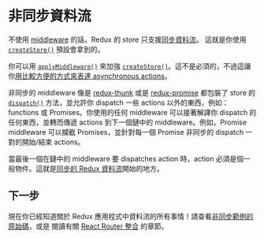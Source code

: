 # 非同步資料流

不使用 [middleware](Middleware.md) 的話，Redux 的 store 只支援[同步資料流](../basics/DataFlow.md)。 這就是你使用 [`createStore()`](../api/createStore.md) 預設會拿到的。

你可以用 [`applyMiddleware()`](../api/applyMiddleware.md) 來加強 [`createStore()`](../api/createStore.md)。這不是必須的，不過這讓你[用比較方便的方式來表達 asynchronous actions](AsyncActions.md)。

非同步的 middleware 像是 [redux-thunk](https://github.com/gaearon/redux-thunk) 或是 [redux-promise](https://github.com/acdlite/redux-promise) 都包裝了 store 的 [`dispatch()`](../api/Store.md#dispatch) 方法，並允許你 dispatch 一些 actions 以外的東西，例如：functions 或 Promises。你使用的任何 middleware 可以接著解譯你 dispatch 的任何東西，並轉而傳遞 actions 到下一個鏈中的 middleware。例如，Promise middleware 可以攔截 Promises，並針對每一個 Promise 非同步的 dispatch 一對的開始/結束 actions。

當最後一個在鏈中的 middleware 要 dispatches action 時，action 必須是個一般物件。這就是[同步的 Redux 資料流](../basics/DataFlow.md)開始的地方。

## 下一步

現在你已經知道關於 Redux 應用程式中資料流的所有事情！請查看[非同步範例的原始碼](ExampleRedditAPI.md)，或是 閱讀有關 [React Router 整合](UsageWithReactRouter.md) 的章節。
